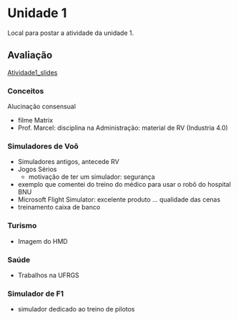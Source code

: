 # Unidade 1

Local para postar a atividade da unidade 1.  

## Avaliação

[Atividade1_slides](Atividade1_slides.pdf)

### Conceitos

Alucinação consensual  

- filme Matrix  
- Prof. Marcel: disciplina na Administração: material de RV (Industria 4.0)  

### Simuladores de Voô

- Simuladores antigos, antecede RV  
- Jogos Sérios
  - motivação de ter um simulador: segurança
- exemplo que comentei do treino do médico para usar o robô do hospital BNU  
- Microsoft Flight Simulator: excelente produto ... qualidade das cenas  
- treinamento caixa de banco  

### Turismo

- Imagem do HMD

### Saúde

- Trabalhos na UFRGS

### Simulador de F1

- simulador dedicado ao treino de pilotos  
